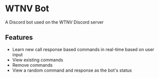 # WTNV Bot
A Discord bot used on the WTNV Discord server

## Features
- Learn new call response based commands in real-time based on user input
- View existing commands
- Remove commands
- View a random command and response as the bot's status
